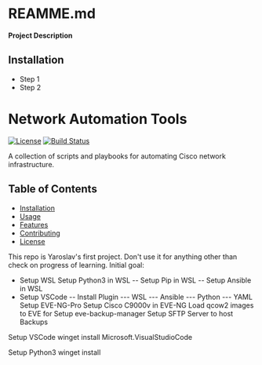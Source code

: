 # REAMME.md

**Project Description**

## Installation
- Step 1
- Step 2

# Network Automation Tools

[![License](https://img.shields.io/badge/license-MIT-blue.svg)](LICENSE)
[![Build Status](https://img.shields.io/github/workflow/status/username/repo-name/CI)](https://github.com/username/repo-name/actions)

A collection of scripts and playbooks for automating Cisco network infrastructure.
## Table of Contents
- [Installation](#installation)
- [Usage](#usage)
- [Features](#features)
- [Contributing](#contributing)
- [License](#license)


This repo is Yaroslav's first project. Don't use it for anything other than check on progress of learning.
Initial goal:
-    Setup WSL
        Setup Python3 in WSL
 --       Setup Pip in WSL
   --     Setup Ansible in WSL
-    Setup VSCode
--        Install Plugin
---            WSL
---            Ansible
---            Python
---            YAML
    Setup EVE-NG-Pro
        Setup Cisco C9000v in EVE-NG
            Load qcow2 images to EVE for 
        Setup eve-backup-manager
        Setup SFTP Server to host Backups

Setup VSCode
winget install Microsoft.VisualStudioCode

Setup Python3
winget install



